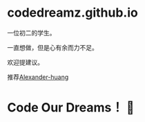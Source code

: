 # codedreamz.github.io

一位初二的学生。

一直想做，但是心有余而力不足。

欢迎提建议。

推荐[Alexander-huang](https://github.com/anexander-huang)

# Code Our Dreams！ :pill:
